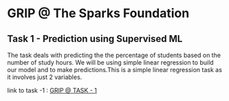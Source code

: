 # GRIP @ The Sparks Foundation


## Task 1 - Prediction using Supervised ML

The task deals with predicting the the percentage of students based on the number of study hours. We will be using simple linear regression to build our model and to make predictions.This is a simple linear regression task as it involves just 2 variables.

link to task -1 : [GRIP @ TASK - 1]()
